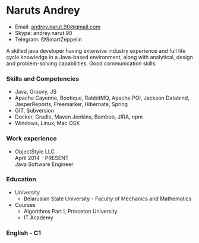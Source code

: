 # Naruts Andrey

-   Email: andrey.narut.90@gmail.com
-   Skype: andrey.narut.90
-   Telegram: @SmartZeppelin

A skilled java developer having extensive industry experience and full life cycle knowledge in a Java-based environment, along with analytical, design and problem-solving capabilities.
Good communication skills.

### Skills and Competencies

-   Java, Groovy, JS
-   Apache Cayenne, Bootique, RabbitMQ, Apache POI, Jackson Databind, JasperReports, Freemarker, Hibernate, Spring
-   GIT, Subversion
-   Docker, Gradle, Maven Jenkins, Bamboo, JIRA, npm
-   Windows, Linux, Mac OSX

### Work experience
-   ObjectStyle LLC  
    April 2014 - PRESENT  
    Java Software Engineer

### Education

-   University
    -   Belarusian State University - Faculty of Mechanics and Mathematics
-   Courses
    -   Algorithms Part I, Princeton University
    -   IT Academy 

### English - C1